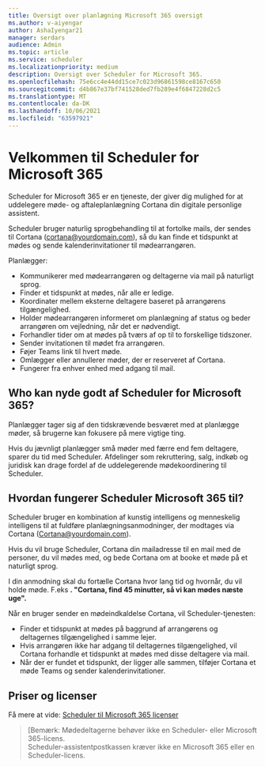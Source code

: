 ```yaml
---
title: Oversigt over planlægning Microsoft 365 oversigt
ms.author: v-aiyengar
author: AshaIyengar21
manager: serdars
audience: Admin
ms.topic: article
ms.service: scheduler
ms.localizationpriority: medium
description: Oversigt over Scheduler for Microsoft 365.
ms.openlocfilehash: 75e6cc4e44dd15ce7c023d96861598ce8167c650
ms.sourcegitcommit: d4b867e37bf741528ded7fb289e4f6847228d2c5
ms.translationtype: MT
ms.contentlocale: da-DK
ms.lasthandoff: 10/06/2021
ms.locfileid: "63597921"
---
```

# <a name="welcome-to-scheduler-for-microsoft-365"></a>Velkommen til Scheduler for Microsoft 365

Scheduler for Microsoft 365 er en tjeneste, der giver dig mulighed for at uddelegere møde- og aftaleplanlægning Cortana din digitale personlige assistent. 

Scheduler bruger naturlig sprogbehandling til at fortolke mails, der sendes til Cortana (cortana@yourdomain.com), så du kan finde et tidspunkt at mødes og sende kalenderinvitationer til mødearrangøren.   

Planlægger: 

- Kommunikerer med mødearrangøren og deltagerne via mail på naturligt sprog.
- Finder et tidspunkt at mødes, når alle er ledige.
- Koordinater mellem eksterne deltagere baseret på arrangørens tilgængelighed.
- Holder mødearrangøren informeret om planlægning af status og beder arrangøren om vejledning, når det er nødvendigt.
- Forhandler tider om at mødes på tværs af op til to forskellige tidszoner.
- Sender invitationen til mødet fra arrangøren.
- Føjer Teams link til hvert møde.
- Omlægger eller annullerer møder, der er reserveret af Cortana.
- Fungerer fra enhver enhed med adgang til mail.

## <a name="who-can-benefit-from-scheduler-for-microsoft-365"></a>Who kan nyde godt af Scheduler for Microsoft 365?

Planlægger tager sig af den tidskrævende besværet med at planlægge møder, så brugerne kan fokusere på mere vigtige ting. 

Hvis du jævnligt planlægger små møder med færre end fem deltagere, sparer du tid med Scheduler.  Afdelinger som rekruttering, salg, indkøb og juridisk kan drage fordel af de uddelegerende mødekoordinering til Scheduler.

## <a name="how-does-scheduler-for-microsoft-365-work"></a>Hvordan fungerer Scheduler Microsoft 365 til?

Scheduler bruger en kombination af kunstig intelligens og menneskelig intelligens til at fuldføre planlægningsanmodninger, der modtages via Cortana (Cortana@yourdomain.com).  

Hvis du vil bruge Scheduler, Cortana din mailadresse til en mail med de personer, du vil mødes med, og bede Cortana om at booke et møde på et naturligt sprog. 

I din anmodning skal du fortælle Cortana hvor lang tid og hvornår, du vil holde møde. F.eks **. "Cortana, find 45 minutter, så vi kan mødes næste uge".**

Når en bruger sender en mødeindkaldelse Cortana, vil Scheduler-tjenesten: 

- Finder et tidspunkt at mødes på baggrund af arrangørens og deltagernes tilgængelighed i samme lejer.
- Hvis arrangøren ikke har adgang til deltagernes tilgængelighed, vil Cortana forhandle et tidspunkt at mødes med disse deltagere via mail. 
- Når der er fundet et tidspunkt, der ligger alle sammen, tilføjer Cortana et møde Teams og sender kalenderinvitationer. 

## <a name="pricing-and-licensing"></a>Priser og licenser

Få mere at vide: [Scheduler til Microsoft 365 licenser](https://www.microsoft.com/microsoft-365/meeting-scheduler-pricing)

>[Bemærk: Mødedeltagerne behøver ikke en Scheduler- eller Microsoft 365-licens. <br>Scheduler-assistentpostkassen kræver ikke en Microsoft 365 eller en Scheduler-licens.

